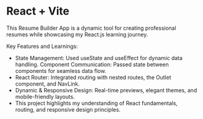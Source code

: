 # React + Vite

This Resume Builder App is a dynamic tool for creating professional resumes while showcasing my React.js learning journey.

Key Features and Learnings:

- State Management: Used useState and useEffect for dynamic data handling.
  Component Communication: Passed state between components for seamless data flow.
- React Router: Integrated routing with nested routes, the Outlet component, and NavLink.
- Dynamic & Responsive Design: Real-time previews, elegant themes, and mobile-friendly layouts.
- This project highlights my understanding of React fundamentals, routing, and responsive design principles.
